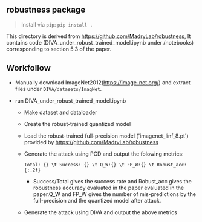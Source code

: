 ## robustness package

>Install via ``pip``: ``pip install .`` 

This directory is derived from https://github.com/MadryLab/robustness, It contains code (DIVA_under_robust_trained_model.ipynb under /notebooks) corresponding to section 5.3 of the paper.

## Workfollow

- Manually download ImageNet2012(https://image-net.org/) and extract files under ``DIVA/datasets/ImagNet``.
- run DIVA_under_robust_trained_model.ipynb

    - Make dataset and dataloader
    - Create the robust-trained quantized model
    - Load the robust-trained full-precision model ('imagenet_linf_8.pt') provided by https://github.com/MadryLab/robustness
    - Generate the attack using PGD and output the folowing metrics:

        ``Total: {} \t Success: {} \t Q_W:{} \t FP_W:{} \t Robust_acc: {:.2f}``
    
        - Success/Total gives the success rate and Robust\_acc gives the robustness accuracy evaluated in the paper evaluated in the paper.Q\_W and FP\_W gives the number of mis-predictions by the full-precision and the quantized model after attack.

    - Generate the attack using DIVA and output the above metrics
